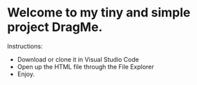<h1>Welcome to my tiny and simple project DragMe.</h1>

Instructions:
- Download or clone it in Visual Studio Code
- Open up the HTML file through the File Explorer
- Enjoy.
